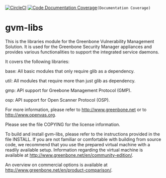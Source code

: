 [![CircleCI](https://circleci.com/gh/greenbone/gvm-libs/tree/master.svg?style=svg)](https://circleci.com/gh/greenbone/gvm-libs/tree/master)
[![Code Documentation Coverage](https://codecov.io/gh/greenbone/gvm-libs/branch/master/graphs/badge.svg?flag=documentation)](https://codecov.io/gh/greenbone/gvm-libs)`(Documentation Coverage)`

gvm-libs
========

This is the libraries module for the Greenbone Vulnerability Management Solution.
It is used for the Greenbone Security Manager appliances and provides various
functionalities to support the integrated service daemons.

It covers the following libraries:

base: All basic modules that only require glib as a dependency.

util: All modules that require more than just glib as dependency.

gmp: API support for Greebone Management Protocol (GMP).

osp: API support for Open Scanner Protocol (OSP).

For more information, please refer to http://www.greenbone.net or
to http://www.openvas.org.

Please see the file COPYING for the license information.

To build and install gvm-libs, please refer to the instructions provided in the
file INSTALL.  If you are not familiar or comfortable with building from source
code, we recommend that you use the prepared virtual machine with a readily
available setup.  Information regarding the virtual machine is available
at http://www.greenbone.net/en/community-edition/.

An overview on commercial options is available at
http://www.greenbone.net/en/product-comparison/.
